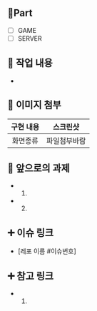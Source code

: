 ## 🔴Part
<!-- 담당 파트 -->
- [ ] GAME
- [ ] SERVER

## 🔎 작업 내용
<!-- 구현한 기능 설명 -->
- 

## 📸 이미지 첨부
<!-- 작업한 화면 첨부 -->
|    구현 내용    |   스크린샷   |
| :-------------: | :----------: |
| 화면종류 | 파일첨부바람 |

## 🔧 앞으로의 과제
<!-- 다음 할 일 -->
- 1.
- 2.

## ➕ 이슈 링크
<!-- 관련 이슈 번호 작성 -->
- [레포 이름 #이슈번호]

## ➕ 참고 링크
<!-- 참고한 사이트가 있다면 첨부 -->
- 1.
